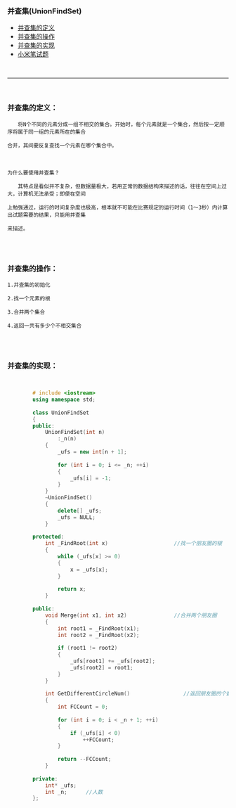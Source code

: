 ### 并查集(UnionFindSet)
* [并查集的定义](#并查集的定义)
* [并查集的操作](#并查集的操作)
* [并查集的实现](#并查集的实现)
* [小米笔试题](#并查集的例题)

<br>

--------------------------------------------------

<br>

### 并查集的定义：

	　　将N个不同的元素分成一组不相交的集合。开始时，每个元素就是一个集合，然后按一定顺序将属于同一组的元素所在的集合
	
	合并，其间要反复查找一个元素在哪个集合中。
	
<br>

	为什么要使用并查集？
	
	　　其特点是看似并不复杂，但数据量极大，若用正常的数据结构来描述的话，往往在空间上过大，计算机无法承受；即使在空间
	
	上勉强通过，运行的时间复杂度也极高，根本就不可能在比赛规定的运行时间（1～3秒）内计算出试题需要的结果，只能用并查集
	
	来描述。
	

<br>
<br>

### 并查集的操作：

	1.并查集的初始化
	
	2.找一个元素的根
	
	3.合并两个集合
	
	4.返回一共有多少个不相交集合


<br>
<br>

### 并查集的实现：

```cpp


		# include <iostream>
		using namespace std;
		
		class UnionFindSet
		{
		public:
			UnionFindSet(int n)
				:_n(n)
			{
				_ufs = new int[n + 1];
		
				for (int i = 0; i <= _n; ++i)
				{
					_ufs[i] = -1;
				}
			}
			~UnionFindSet()
			{
				delete[] _ufs;
				_ufs = NULL;
			}
		
		protected:
			int _FindRoot(int x)                     //找一个朋友圈的根
			{
				while (_ufs[x] >= 0)
				{
					x = _ufs[x];
				}
		
				return x;
			}
		
		public:
			void Merge(int x1, int x2)               //合并两个朋友圈
			{
				int root1 = _FindRoot(x1);
				int root2 = _FindRoot(x2);
		
				if (root1 != root2)
				{
					_ufs[root1] += _ufs[root2];
					_ufs[root2] = root1;
				}
			}
		
			int GetDifferentCircleNum()                 //返回朋友圈的个数
			{
				int FCCount = 0;
		
				for (int i = 0; i < _n + 1; ++i)
				{
					if (_ufs[i] < 0)
						++FCCount;
				}
		
				return --FCCount;
			}
		
		private:
			int* _ufs;              
			int _n;      //人数
		};
		
		
		
```

<br>
<br>

























